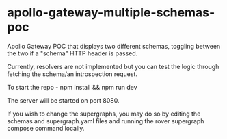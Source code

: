 # apollo-gateway-multiple-schemas-poc
Apollo Gateway POC that displays two different schemas, toggling between the two if a "schema" HTTP header is passed.

Currently, resolvers are not implemented but you can test the logic through fetching the schema/an introspection request.

To start the repo -
npm install && npm run dev

The server will be started on port 8080.

If you wish to change the supergraphs, you may do so by editing the schemas and supergraph.yaml files and running the rover supergraph compose command locally.
